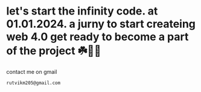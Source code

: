 # let's start the infinity code. at 01.01.2024. a jurny to start createing web 4.0 get ready to become a part of the project ☘️🤞✨

contact me on gmail

```
rutvikm205@gmail.com
```
